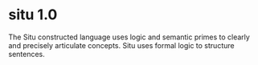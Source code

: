 # situ 1.0

The Situ constructed language uses logic and semantic primes to clearly and precisely articulate concepts. 
Situ uses formal logic to structure sentences.


